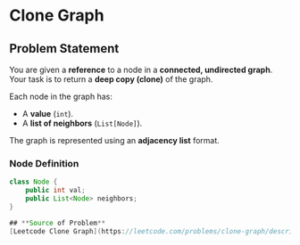 # Clone Graph

## Problem Statement

You are given a **reference** to a node in a **connected, undirected graph**. Your task is to return a **deep copy (clone)** of the graph.

Each node in the graph has:
- A **value** (`int`).
- A **list of neighbors** (`List[Node]`).

The graph is represented using an **adjacency list** format.

### **Node Definition**
```java
class Node {
    public int val;
    public List<Node> neighbors;
}

## **Source of Problem**
[Leetcode Clone Graph](https://leetcode.com/problems/clone-graph/description/)
